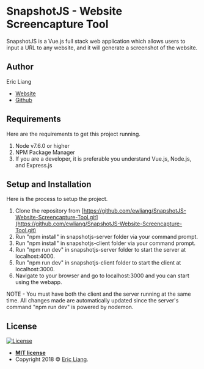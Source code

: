 # SnapshotJS - Website Screencapture Tool

SnapshotJS is a Vue.js full stack web application which allows users to input a URL
to any website, and it will generate a screenshot of the website.

## Author

Eric Liang
- [Website](https://www.eric-liang.com)
- [Github](https://www.github.com/ewliang)

## Requirements

Here are the requirements to get this project running.
1. Node v7.6.0 or higher
2. NPM Package Manager
3. If you are a developer, it is preferable you understand Vue.js, Node.js, and Express.js

## Setup and Installation

Here is the process to setup the project.
1. Clone the repository from [https://github.com/ewliang/SnapshotJS-Website-Screencapture-Tool.git](https://github.com/ewliang/SnapshotJS-Website-Screencapture-Tool.git)
2. Run "npm install" in snapshotjs-server folder via your command prompt.
3. Run "npm install" in snapshotjs-client folder via your command prompt.
4. Run "npm run dev" in snapshotjs-server folder to start the server at localhost:4000.
5. Run "npm run dev" in snapshotjs-client folder to start the client at localhost:3000.
6. Navigate to your browser and go to localhost:3000 and you can start using the webapp.

NOTE - You must have both the client and the server running at the same time. All changes made are automatically updated since the server's command "npm run dev" is powered by nodemon.

## License

[![License](http://img.shields.io/:license-mit-blue.svg?style=flat-square)](http://badges.mit-license.org)

- **[MIT license](http://opensource.org/licenses/mit-license.php)**
- Copyright 2018 © [Eric Liang](https://www.eric-liang.com).
